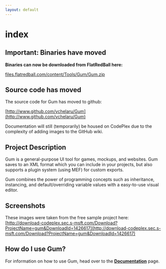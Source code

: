 ```yaml
---
layout: default
---
```


# index

## Important: Binaries have moved

**Binaries can now be downloaded from FlatRedBall here:**

[files.flatredball.com/content/Tools/Gum/Gum.zip](http://files.flatredball.com/content/Tools/Gum/Gum.zip)

## Source code has moved

The source code for Gum has moved to github:

[http://www.github.com/vchelaru/Gum](http://www.github.com/vchelaru/Gum)

Documentation will still \(temporarily\) be housed on CodePlex due to the complexity of adding images to the GitHub wiki.

## Project Description

Gum is a general-purpose UI tool for games, mockups, and websites. Gum saves to an XML format which you can include in your projects, but also supports a plugin system \(using MEF\) for custom exports.

Gum combines the power of programming concepts such as inheritance, instancing, and default/overriding variable values with a easy-to-use visual editor.

## Screenshots

These images were taken from the free sample project here: [http://download-codeplex.sec.s-msft.com/Download?ProjectName=gum&DownloadId=1426617](http://download-codeplex.sec.s-msft.com/Download?ProjectName=gum&DownloadId=1426617)

## How do I use Gum?

For information on how to use Gum, head over to the [**Documentation**](Documentation) page.

